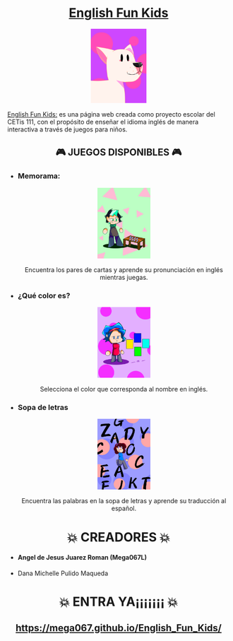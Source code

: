 <div align="center">
  <h1 style="color: pink;"> <a href="https://mega067.github.io/English_Fun_Kids/">English Fun Kids</a> </h1>
</div>

<div align="center">
  <a href="https://mega067.github.io/English_Fun_Kids/">
    <img width="25%" src="https://github.com/mega067/English_Fun_Kids/raw/refs/heads/REPO/img/win%20o%20failed/logo.png">
  </a>
</div>

<div>
  <p><a href="https://mega067.github.io/English_Fun_Kids/">English Fun Kids:</a> es una página web creada como proyecto escolar del CETis 111, con el propósito de enseñar el idioma inglés de manera interactiva a través de juegos para niños.</p>
</div>

<div>
  <h2 align="center">🎮 JUEGOS DISPONIBLES 🎮</h2>
  <ul>
    <li>
      <h3>Memorama:</h3>
      <div align="center">
        <img width="25%" src="https://raw.githubusercontent.com/mega067/English_Fun_Kids/refs/heads/REPO/img/portadas/memorama2.png">
        <p>Encuentra los pares de cartas y aprende su pronunciación en inglés mientras juegas.</p>
      </div>
    </li>
    <li>
      <h3>¿Qué color es?</h3>
      <div align="center">
        <img width="25%" src="https://raw.githubusercontent.com/mega067/English_Fun_Kids/refs/heads/REPO/img/portadas/quecolores.png">
        <p>Selecciona el color que corresponda al nombre en inglés.</p>
      </div>
    </li>
    <li>
      <h3>Sopa de letras</h3>
      <div align="center">
        <img width="25%" src="https://raw.githubusercontent.com/mega067/English_Fun_Kids/refs/heads/REPO/img/portadas/sopadeletras.png">
        <p>Encuentra las palabras en la sopa de letras y aprende su traducción al español.</p>
      </div>
    </li>
  </ul>
</div>
<div align="center">
  <h1>💥 CREADORES 💥</h1>
</div>
<div>
    <ul>
      <li><h4>Angel de Jesus Juarez Roman (Mega067L)</h4></li>
      <li><p>Dana Michelle Pulido Maqueda</p></li>
    </ul>  
</div>
<div align="center"><h1>💥 ENTRA YA¡¡¡¡¡¡¡ 💥</h1>

<h2><a href="https://mega067.github.io/English_Fun_Kids/"> https://mega067.github.io/English_Fun_Kids/</a></h2>

</div>
